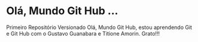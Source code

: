 # Olá, Mundo Git Hub ...
 Primeiro Repositório Versionado
 Olá, Mundo Git Hub, estou aprendendo Git e Git Hub com o Gustavo Guanabara e Titione Amorin. Grato!!!
